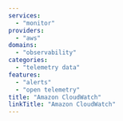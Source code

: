 ```yaml
---
services:
  - "monitor"
providers:
  - "aws"
domains:
  - "observability"
categories:
  - "telemetry data"
features:
  - "alerts"
  - "open telemetry"
title: "Amazon CloudWatch"
linkTitle: "Amazon CloudWatch"
---
```

